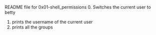 README file for 0x01-shell_permissions
0. Switches the current user to betty
1. prints the username of the current user
2. prints all the groups

